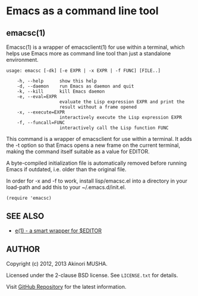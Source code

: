 # Emacs as a command line tool

## emacsc(1)

Emacsc(1) is a wrapper of emacsclient(1) for use within a terminal,
which helps use Emacs more as command line tool than just a standalone
environment.

    usage: emacsc [-dk] [-e EXPR | -x EXPR | -f FUNC] [FILE..]

        -h, --help      show this help
        -d, --daemon    run Emacs as daemon and quit
        -k, --kill      kill Emacs daemon
        -e, --eval=EXPR
                        evaluate the Lisp expression EXPR and print the
                        result without a frame opened
        -x, --execute=EXPR
                        interactively execute the Lisp expression EXPR
        -f, --funcall=FUNC
                        interactively call the Lisp function FUNC

This command is a wrapper of emacsclient for use within a terminal.
It adds the -t option so that Emacs opens a new frame on the current
terminal, making the command itself suitable as a value for EDITOR.

A byte-compiled initialization file is automatically removed before
running Emacs if outdated, i.e. older than the original file.

In order for -x and -f to work, install lisp/emacsc.el into a
directory in your load-path and add this to your ~/.emacs.d/init.el.

    (require 'emacsc)

## SEE ALSO

- [e(1) - a smart wrapper for $EDITOR](https://github.com/knu/e)

## AUTHOR

Copyright (c) 2012, 2013 Akinori MUSHA.

Licensed under the 2-clause BSD license.  See `LICENSE.txt` for
details.

Visit [GitHub Repository](https://github.com/knu/emacsc) for the latest
information.
